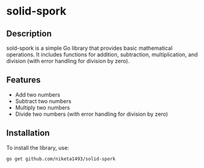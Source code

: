# solid-spork

## Description
sold-spork is a simple Go library that provides basic mathematical operations. It includes functions for addition, subtraction, multiplication, and division (with error handling for division by zero).

## Features
- Add two numbers
- Subtract two numbers
- Multiply two numbers
- Divide two numbers (with error handling for division by zero)

## Installation

To install the library, use:

```bash
go get github.com/niketa1493/solid-spork
